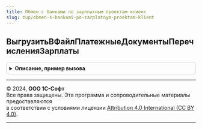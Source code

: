 ```yaml
---
title: Обмен с банками по зарплатным проектам клиент
slug: zup/obmen-s-bankami-po-zarplatnym-proektam-klient
---
```



## ВыгрузитьВФайлПлатежныеДокументыПеречисленияЗарплаты
<details style="margin: 1em 0; padding: 0.5em; border: 1px solid #ccc; border-radius: 6px;">

<summary style="font-weight: bold; cursor: pointer;">Описание, пример вызова</summary>

```bsl

// Выгружает файл обмена с банком по платежному документу, который объединяет ведомости в банк.
//
// Параметры:
//		ПлатежныеДокументы  - Массив           - платежные документы (ДокументСсылка).
//		Форма               - ФормаКлиентскогоПриложения - форма, из которой производится выгрузка файла.
//
Процедура ВыгрузитьВФайлПлатежныеДокументыПеречисленияЗарплаты(ПлатежныеДокументы, Форма) Экспорт
```

Пример вызова
```bsl
ОбменСБанкамиПоЗарплатнымПроектамКлиент.ВыгрузитьВФайлПлатежныеДокументыПеречисленияЗарплаты(ПлатежныеДокументы, Форма) 
```
</details>

---

© 2024, **ООО 1С-Софт**  
Все права защищены. Эта программа и сопроводительные материалы предоставляются  
в соответствии с условиями лицензии [Attribution 4.0 International (CC BY 4.0)](https://creativecommons.org/licenses/by/4.0/legalcode).

---
